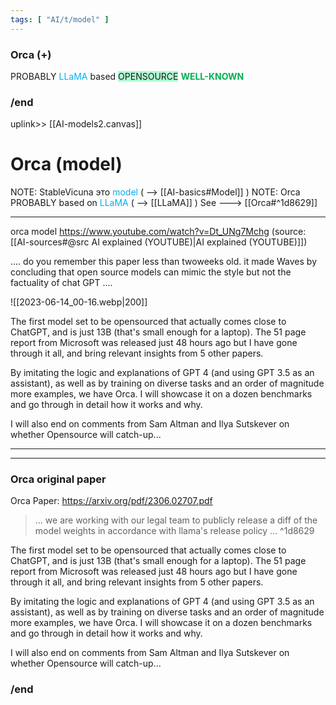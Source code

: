 ```yaml
---
tags: [ "AI/t/model" ]
---
```


### Orca (+)
PROBABLY <font color="#00b0f0">LLaMA</font> based
<span style="background:#affad1">OPENSOURCE</span>
<font color="#00b050"><b>WELL-KNOWN</b></font>
### /end
uplink>> [[AI-models2.canvas]] 

# Orca (model)
NOTE: StableVicuna это <font color="#00b0f0">model</font> ( -->  [[AI-basics#Model]] )
NOTE: Orca PROBABLY based on <font color="#00b0f0">LLaMA</font> ( --> [[LLaMA]]   ) See ---> [[Orca#^1d8629]]


----
orca model
https://www.youtube.com/watch?v=Dt_UNg7Mchg
(source:   [[AI-sources#@src AI explained (YOUTUBE)|AI explained (YOUTUBE)]])

.... do you remember this paper less than twoweeks old. it made Waves by concluding
that open source models can mimic the style but not the factuality of chat GPT ....

![[2023-06-14_00-16.webp|200]]

The first model set to be opensourced that actually comes close to ChatGPT, and is just 13B (that's small enough for a laptop). The 51 page report from Microsoft was released just 48 hours ago but I have gone through it all, and bring relevant insights from 5 other papers.

By imitating the logic and explanations of GPT 4 (and using GPT 3.5 as an assistant), as well as by training on diverse tasks and an order of magnitude more examples, we have Orca. I will showcase it on a dozen benchmarks and go through in detail how it works and why. 

I will also end on comments from Sam Altman and Ilya Sutskever on whether Opensource will catch-up...

---



------
### Orca original paper

Orca Paper: https://arxiv.org/pdf/2306.02707.pdf

> ... we are working with our legal team to publicly release a diff of the model weights in accordance with llama's release policy ...  ^1d8629


The first model set to be opensourced that actually comes close to ChatGPT, and is just 13B (that's small enough for a laptop). The 51 page report from Microsoft was released just 48 hours ago but I have gone through it all, and bring relevant insights from 5 other papers.

By imitating the logic and explanations of GPT 4 (and using GPT 3.5 as an assistant), as well as by training on diverse tasks and an order of magnitude more examples, we have Orca. I will showcase it on a dozen benchmarks and go through in detail how it works and why. 

I will also end on comments from Sam Altman and Ilya Sutskever on whether Opensource will catch-up...

### /end



